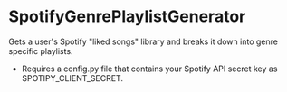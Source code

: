 # SpotifyGenrePlaylistGenerator
Gets a user's Spotify "liked songs" library and breaks it down into genre specific playlists.

- Requires a config.py file that contains your Spotify API secret key as SPOTIPY_CLIENT_SECRET.
